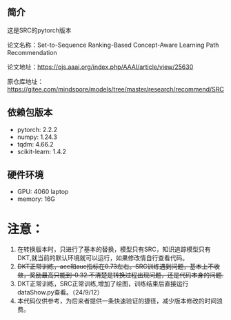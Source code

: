 ## 简介
这是SRC的pytorch版本

论文名称：Set-to-Sequence Ranking-Based Concept-Aware Learning Path Recommendation

论文地址：https://ojs.aaai.org/index.php/AAAI/article/view/25630

原仓库地址：https://gitee.com/mindspore/models/tree/master/research/recommend/SRC

## 依赖包版本

- pytorch: 2.2.2
- numpy: 1.24.3
- tqdm:  4.66.2
- scikit-learn: 1.4.2

## 硬件环境
- GPU: 4060 laptop
- memory: 16G

# 注意：
1. 在转换版本时，只进行了基本的替换，模型只有SRC，知识追踪模型只有DKT,就当前的默认环境就可以运行，如果修改情自行查看代码。
2. ~~DKT正常训练，acc和auc指标在0.73左右。SRC训练遇到问题，基本上不收敛，奖励最高只能到-0.32.不清楚是转换过程出现问题，还是代码本身的问题.~~
3. DKT正常训练，SRC正常训练,增加了绘图，训练结束后直接运行dataShow.py查看。（24/9/12）
3. 本代码仅供参考，为后来者提供一条快速验证的捷径，减少版本修改的时间浪费。